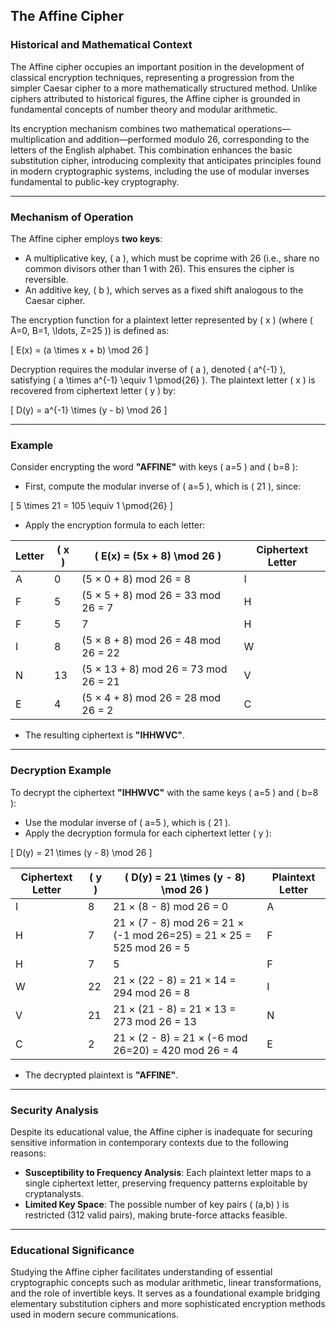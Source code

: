 ## The Affine Cipher

### Historical and Mathematical Context

The Affine cipher occupies an important position in the development of classical encryption techniques, representing a progression from the simpler Caesar cipher to a more mathematically structured method. Unlike ciphers attributed to historical figures, the Affine cipher is grounded in fundamental concepts of number theory and modular arithmetic.

Its encryption mechanism combines two mathematical operations—multiplication and addition—performed modulo 26, corresponding to the letters of the English alphabet. This combination enhances the basic substitution cipher, introducing complexity that anticipates principles found in modern cryptographic systems, including the use of modular inverses fundamental to public-key cryptography.

---

### Mechanism of Operation

The Affine cipher employs **two keys**:

- A multiplicative key, ( a ), which must be coprime with 26 (i.e., share no common divisors other than 1 with 26). This ensures the cipher is reversible.
- An additive key, ( b ), which serves as a fixed shift analogous to the Caesar cipher.

The encryption function for a plaintext letter represented by ( x ) (where ( A=0, B=1, \ldots, Z=25 )) is defined as:

[
E(x) = (a \times x + b) \mod 26
]

Decryption requires the modular inverse of ( a ), denoted ( a^{-1} ), satisfying ( a \times a^{-1} \equiv 1 \pmod{26} ). The plaintext letter ( x ) is recovered from ciphertext letter ( y ) by:

[
D(y) = a^{-1} \times (y - b) \mod 26
]

---

### Example

Consider encrypting the word **"AFFINE"** with keys ( a=5 ) and ( b=8 ):

- First, compute the modular inverse of ( a=5 ), which is ( 21 ), since:

[
5 \times 21 = 105 \equiv 1 \pmod{26}
]

- Apply the encryption formula to each letter:

| Letter | ( x ) | ( E(x) = (5x + 8) \mod 26 )          | Ciphertext Letter |
| ------ | ----- | ------------------------------------ | ----------------- |
| A      | 0     | (5 × 0 + 8) mod 26 = 8               | I                 |
| F      | 5     | (5 × 5 + 8) mod 26 = 33 mod 26 = 7   | H                 |
| F      | 5     | 7                                    | H                 |
| I      | 8     | (5 × 8 + 8) mod 26 = 48 mod 26 = 22  | W                 |
| N      | 13    | (5 × 13 + 8) mod 26 = 73 mod 26 = 21 | V                 |
| E      | 4     | (5 × 4 + 8) mod 26 = 28 mod 26 = 2   | C                 |

- The resulting ciphertext is **"IHHWVC"**.

---

### Decryption Example

To decrypt the ciphertext **"IHHWVC"** with the same keys ( a=5 ) and ( b=8 ):

- Use the modular inverse of ( a=5 ), which is ( 21 ).
- Apply the decryption formula for each ciphertext letter ( y ):

[
D(y) = 21 \times (y - 8) \mod 26
]

| Ciphertext Letter | ( y ) | ( D(y) = 21 \times (y - 8) \mod 26 )                                 | Plaintext Letter |
| ----------------- | ----- | -------------------------------------------------------------------- | ---------------- |
| I                 | 8     | 21 × (8 - 8) mod 26 = 0                                              | A                |
| H                 | 7     | 21 × (7 - 8) mod 26 = 21 × (-1 mod 26=25) = 21 × 25 = 525 mod 26 = 5 | F                |
| H                 | 7     | 5                                                                    | F                |
| W                 | 22    | 21 × (22 - 8) = 21 × 14 = 294 mod 26 = 8                             | I                |
| V                 | 21    | 21 × (21 - 8) = 21 × 13 = 273 mod 26 = 13                            | N                |
| C                 | 2     | 21 × (2 - 8) = 21 × (-6 mod 26=20) = 420 mod 26 = 4                  | E                |

- The decrypted plaintext is **"AFFINE"**.

---

### Security Analysis

Despite its educational value, the Affine cipher is inadequate for securing sensitive information in contemporary contexts due to the following reasons:

- **Susceptibility to Frequency Analysis**: Each plaintext letter maps to a single ciphertext letter, preserving frequency patterns exploitable by cryptanalysts.
- **Limited Key Space**: The possible number of key pairs ( (a,b) ) is restricted (312 valid pairs), making brute-force attacks feasible.

---

### Educational Significance

Studying the Affine cipher facilitates understanding of essential cryptographic concepts such as modular arithmetic, linear transformations, and the role of invertible keys. It serves as a foundational example bridging elementary substitution ciphers and more sophisticated encryption methods used in modern secure communications.
